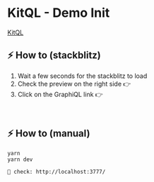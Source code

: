 # KitQL - Demo Init

[KitQL](https://github.com/jycouet/kitql#kitql)

## ⚡ How to (stackblitz)

1. Wait a few seconds for the stackblitz to load
2. Check the preview on the right side 👉
3. Click on the GraphiQL link 👉

<br />

## ⚡ How to (manual)

```
yarn
yarn dev

🥳 check: http://localhost:3777/
```